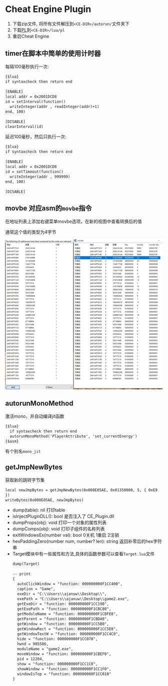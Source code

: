 # Cheat Engine Plugin

1. 下载zip文件, 将所有文件解压到`<CE-DIR>/autorun/`文件夹下
2. 下载[PL](https://github.com/lunarmodules/Penlight/tree/master/lua/pl)到`<CE-DIR>/lua/pl`
3. 重启Cheat Engine

## timer在脚本中简单的使用计时器

每隔100毫秒执行一次:
```
{$lua}
if syntaxcheck then return end

[ENABLE]
local addr = 0x2001DCD8
id = setInterval(function()
  writeInteger(addr , readInteger(addr)+1)
end, 100)

[DISABLE]
clearInterval(id)
```

延迟100毫秒，然后只执行一次:
```
{$lua}
if syntaxcheck then return end

[ENABLE]
local addr = 0x2001DCD8
id = setTimeout(function()
  writeInteger(addr , 999999)
end, 100)

[DISABLE]
```

## movbe 对应asm的`movbe`指令

在地址列表上添加右键菜单movbe选项，在新的视图中查看转换后的值

通常这个值的类型为4字节

![](./images/2020-06-25-18-01-36.png)


## autorunMonoMethod
激活mono，并自动编译jit函数
```
{$lua}
  if syntaxcheck then return end
  autorunMonoMethod('PlayerAttribute', 'set_currentEnergy')
{$asm}
```
有个别名`mono_jit`

## getJmpNewBytes
获取新的跳转字节集
```
local newJmpBytes = getJmpNewBytes(0x008E05AE, 0x01350000, 5, { 0xE9 })
writeBytes(0x008E05AE, newJmpBytes)
```

- dump(table): nil  打印table
- isInjectPluginDLL(): bool 是否注入了 CE_Plugin.dll
- dumpProps(obj): void  打印一个对象的属性列表
- dumpComps(obj): void  打印子组件的名称列表
- exitWindowsEx(number val): bool  0关机 1重启 2注销 
- hexPaddingZero(number num, number? len): string 返回补零后的hex字符串
- Target模块中有一些属性和方法,具体的函数参数可以查看`Target.lua`文件
    ```
    dump(Target)

    -- print
    {
      autoClickWindow = "function: 000000000F1CC400",
      caption = "Game",
      exeDir = "C:\\Users\\ajanuw\\Desktop\\",
      exePath = "C:\\Users\\ajanuw\\Desktop\\game2.exe",
      getExeDir = "function: 000000000F1CC190",
      getExePath = "function: 000000000F1CBC80",
      getModuleName = "function: 000000000F1CBFE0",
      getParent = "function: 000000000F1CBDA0",
      getWindow = "function: 000000000F1CC5B0",
      getWindowRect = "function: 000000000F1CC5E0",
      getWindowTextW = "function: 000000000F1CC4C0",
      hide = "function: 000000000F1CC070",
      hwnd = 985586,
      moduleName = "game2.exe",
      moveWindow = "function: 000000000F1CBEF0",
      pid = 12204,
      show = "function: 000000000F1CC1C0",
      showWindow = "function: 000000000F1CC1F0",
      windowIsTop = "function: 000000000F1CC010"
    }
    ```